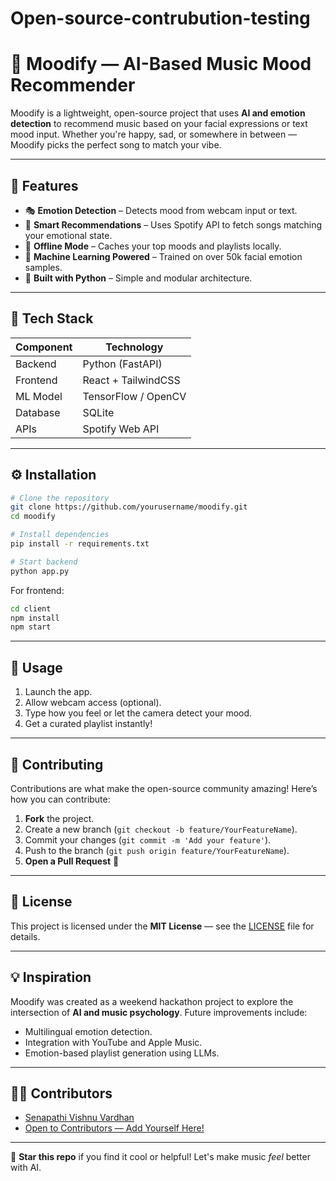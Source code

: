 # Open-source-contrubution-testing

# 🎵 Moodify — AI-Based Music Mood Recommender

Moodify is a lightweight, open-source project that uses **AI and emotion detection** to recommend music based on your facial expressions or text mood input. Whether you're happy, sad, or somewhere in between — Moodify picks the perfect song to match your vibe.

---

## 🚀 Features

* 🎭 **Emotion Detection** – Detects mood from webcam input or text.
* 🎷 **Smart Recommendations** – Uses Spotify API to fetch songs matching your emotional state.
* 💮 **Offline Mode** – Caches your top moods and playlists locally.
* 🧠 **Machine Learning Powered** – Trained on over 50k facial emotion samples.
* 🐍 **Built with Python** – Simple and modular architecture.

---

## 🧩 Tech Stack

| Component | Technology          |
| --------- | ------------------- |
| Backend   | Python (FastAPI)    |
| Frontend  | React + TailwindCSS |
| ML Model  | TensorFlow / OpenCV |
| Database  | SQLite              |
| APIs      | Spotify Web API     |

---

## ⚙️ Installation

```bash
# Clone the repository
git clone https://github.com/yourusername/moodify.git
cd moodify

# Install dependencies
pip install -r requirements.txt

# Start backend
python app.py
```

For frontend:

```bash
cd client
npm install
npm start
```

---

## 🎯 Usage

1. Launch the app.
2. Allow webcam access (optional).
3. Type how you feel or let the camera detect your mood.
4. Get a curated playlist instantly!

---

## 🤝 Contributing

Contributions are what make the open-source community amazing!
Here’s how you can contribute:

1. **Fork** the project.
2. Create a new branch (`git checkout -b feature/YourFeatureName`).
3. Commit your changes (`git commit -m 'Add your feature'`).
4. Push to the branch (`git push origin feature/YourFeatureName`).
5. **Open a Pull Request** 🎉

---

## 🪪 License

This project is licensed under the **MIT License** — see the [LICENSE](LICENSE) file for details.

---

## 💡 Inspiration

Moodify was created as a weekend hackathon project to explore the intersection of **AI and music psychology**.
Future improvements include:

* Multilingual emotion detection.
* Integration with YouTube and Apple Music.
* Emotion-based playlist generation using LLMs.

---

## 👨‍💻 Contributors

* [Senapathi Vishnu Vardhan  ](https://github.com/yourusername)
* [Open to Contributors — Add Yourself Here!](CONTRIBUTING.md)

---

🌟 **Star this repo** if you find it cool or helpful!
Let's make music *feel* better with AI.

